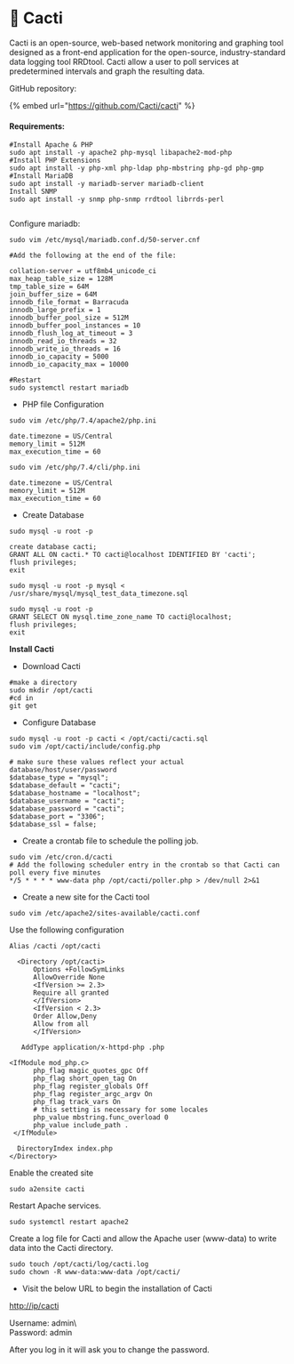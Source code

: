 # 🌵 Cacti

Cacti is an open-source, web-based network monitoring and graphing tool designed as a front-end application for the open-source, industry-standard data logging tool RRDtool. Cacti allow a user to poll services at predetermined intervals and graph the resulting data.

GitHub repository:

{% embed url="https://github.com/Cacti/cacti" %}

#### Requirements:

```
#Install Apache & PHP
sudo apt install -y apache2 php-mysql libapache2-mod-php
#Install PHP Extensions
sudo apt install -y php-xml php-ldap php-mbstring php-gd php-gmp
#Install MariaDB
sudo apt install -y mariadb-server mariadb-client
Install SNMP
sudo apt install -y snmp php-snmp rrdtool librrds-perl


```

Configure mariadb:

```
sudo vim /etc/mysql/mariadb.conf.d/50-server.cnf

#Add the following at the end of the file:

collation-server = utf8mb4_unicode_ci
max_heap_table_size = 128M
tmp_table_size = 64M
join_buffer_size = 64M
innodb_file_format = Barracuda
innodb_large_prefix = 1
innodb_buffer_pool_size = 512M
innodb_buffer_pool_instances = 10
innodb_flush_log_at_timeout = 3
innodb_read_io_threads = 32
innodb_write_io_threads = 16
innodb_io_capacity = 5000
innodb_io_capacity_max = 10000

#Restart
sudo systemctl restart mariadb
```

* PHP file Configuration

```
sudo vim /etc/php/7.4/apache2/php.ini
```

```
date.timezone = US/Central
memory_limit = 512M
max_execution_time = 60
```

```
sudo vim /etc/php/7.4/cli/php.ini
```

```
date.timezone = US/Central
memory_limit = 512M
max_execution_time = 60
```

* Create Database

```
sudo mysql -u root -p
```

```
create database cacti;
GRANT ALL ON cacti.* TO cacti@localhost IDENTIFIED BY 'cacti';
flush privileges;
exit
```

```
sudo mysql -u root -p mysql < /usr/share/mysql/mysql_test_data_timezone.sql
```

```
sudo mysql -u root -p
GRANT SELECT ON mysql.time_zone_name TO cacti@localhost;
flush privileges;
exit
```

**Install Cacti**

* Download Cacti

```
#make a directory
sudo mkdir /opt/cacti
#cd in
git get
```

* Configure Database

```
sudo mysql -u root -p cacti < /opt/cacti/cacti.sql
sudo vim /opt/cacti/include/config.php

# make sure these values reflect your actual database/host/user/password
$database_type = "mysql";
$database_default = "cacti";
$database_hostname = "localhost";
$database_username = "cacti";
$database_password = "cacti";
$database_port = "3306";
$database_ssl = false;
```

* Create a crontab file to schedule the polling job.

```
sudo vim /etc/cron.d/cacti
# Add the following scheduler entry in the crontab so that Cacti can poll every five minutes
*/5 * * * * www-data php /opt/cacti/poller.php > /dev/null 2>&1
```

* Create a new site for the Cacti tool

```
sudo vim /etc/apache2/sites-available/cacti.conf
```

Use the following configuration

```
Alias /cacti /opt/cacti

  <Directory /opt/cacti>
      Options +FollowSymLinks
      AllowOverride None
      <IfVersion >= 2.3>
      Require all granted
      </IfVersion>
      <IfVersion < 2.3>
      Order Allow,Deny
      Allow from all
      </IfVersion>

   AddType application/x-httpd-php .php

<IfModule mod_php.c>
      php_flag magic_quotes_gpc Off
      php_flag short_open_tag On
      php_flag register_globals Off
      php_flag register_argc_argv On
      php_flag track_vars On
      # this setting is necessary for some locales
      php_value mbstring.func_overload 0
      php_value include_path .
 </IfModule>

  DirectoryIndex index.php
</Directory>
```

Enable the created site

```
sudo a2ensite cacti
```

Restart Apache services.

```
sudo systemctl restart apache2
```

Create a log file for Cacti and allow the Apache user (www-data) to write data into the Cacti directory.

```
sudo touch /opt/cacti/log/cacti.log
sudo chown -R www-data:www-data /opt/cacti/
```

* Visit the below URL to begin the installation of Cacti

[http://ip/cacti](http://ip/cacti)

Username: admin\\\
Password: admin

After you log in it will ask you to change the password.
